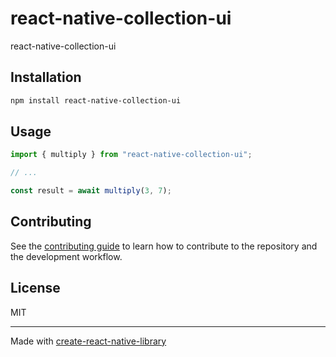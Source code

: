 # react-native-collection-ui
react-native-collection-ui
## Installation

```sh
npm install react-native-collection-ui
```

## Usage

```js
import { multiply } from "react-native-collection-ui";

// ...

const result = await multiply(3, 7);
```

## Contributing

See the [contributing guide](CONTRIBUTING.md) to learn how to contribute to the repository and the development workflow.

## License

MIT

---

Made with [create-react-native-library](https://github.com/callstack/react-native-builder-bob)
